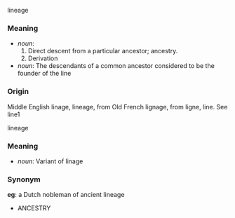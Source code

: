 lineage
### Meaning
+ _noun_:
   1. Direct descent from a particular ancestor; ancestry.
   2. Derivation
+ _noun_: The descendants of a common ancestor considered to be the founder of the line

### Origin

Middle English linage, lineage, from Old French lignage, from ligne, line. See line1

lineage
### Meaning
+ _noun_: Variant of linage

### Synonym

__eg__: a Dutch nobleman of ancient lineage

+ ANCESTRY


